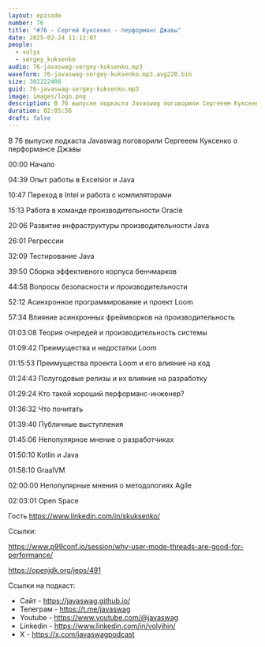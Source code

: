 ```yaml
---
layout: episode
number: 76
title: "#76 - Сергей Куксенко - перформанс Джавы"
date: 2025-02-24 11:11:07
people:
  - volyx
  - sergey_kuksenko
audio: 76-javaswag-sergey-kuksenko.mp3
waveform: 76-javaswag-sergey-kuksenko.mp3.avg220.bin
size: 302222400 
guid: 76-javaswag-sergey-kuksenko.mp3
image: images/logo.png
description: В 76 выпуске подкаста Javaswag поговорили Сергееем Куксенко
duration: 02:05:56
draft: false
---
```


В 76 выпуске подкаста Javaswag поговорили Сергееем Куксенко о перформансе Джавы

00:00 Начало

04:39 Опыт работы в Excelsior и Java

10:47 Переход в Intel и работа с компиляторами

15:13 Работа в команде производительности Oracle

20:06 Развитие инфраструктуры производительности Java

26:01 Регрессии

32:09 Тестирование Java

39:50 Сборка эффективного корпуса бенчмарков

44:58 Вопросы безопасности и производительности

52:12 Асинхронное программирование и проект Loom

57:34 Влияние асинхронных фреймворков на производительность

01:03:08 Теория очередей и производительность системы

01:09:42 Преимущества и недостатки Loom

01:15:53 Преимущества проекта Loom и его влияние на код

01:24:43 Полугодовые релизы и их влияние на разработку

01:29:24 Кто такой хороший перформанс-инженер?

01:36:32 Что почитать

01:39:40 Публичные выступления 

01:45:06 Непопулярное мнение о разработчиках

01:50:10 Kotlin и Java

01:58:10 GraalVM 

02:00:00 Непопулярные мнения о методологиях Agile

02:03:01 Open Space



Гость https://www.linkedin.com/in/skuksenko/

Ссылки: 

https://www.p99conf.io/session/why-user-mode-threads-are-good-for-performance/

https://openjdk.org/jeps/491

Ссылки на подкаст:

* Сайт -  https://javaswag.github.io/
* Телеграм - https://t.me/javaswag
* Youtube - https://www.youtube.com/@javaswag
* Linkedin - https://www.linkedin.com/in/volyihin/
* X - https://x.com/javaswagpodcast
